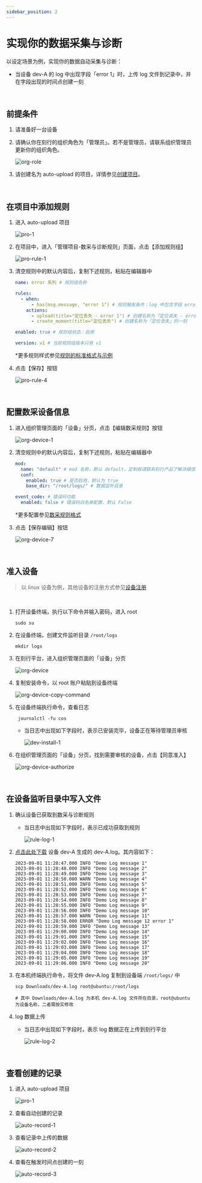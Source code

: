 ```yaml
---
sidebar_position: 2
---
```

# 实现你的数据采集与诊断

以设定场景为例，实现你的数据自动采集与诊断：

- 当设备 dev-A 的 log 中出现字段「error 1」时，上传 log 文件到记录中，并在字段出现的时间点创建一刻

<br />

## 前提条件

1. 请准备好一台设备

2. 请确认你在刻行的组织角色为「管理员」。若不是管理员，请联系组织管理员更新你的组织角色。

    ![org-role](../img/org-role.png)

3. 请创建名为 auto-upload 的项目，详情参见[创建项目](https://docs.coscene.cn/docs/get-started/create-project-flow#3-%E5%88%9B%E5%BB%BA%E9%A1%B9%E7%9B%AE)。

<br />

## 在项目中添加规则

1. 进入 auto-upload 项目

    ![pro-1](../img/pro-1.png)

2. 在项目中，进入「管理项目-数采与诊断规则」页面，点击【添加规则组】

    ![pro-rule-1](../img/pro-rule-1.png)

3. 清空规则中的默认内容后，复制下述规则，粘贴在编辑器中

    ```yaml
    name: error 系列 # 规则组名称

    rules:
      - when:
          - has(msg.message, "error 1") # 规则触发条件：log 中包含字段 error 1
        actions: 
          - upload(title="定位丢失 - error 1") # 创建名称为「定位丢失 - error 1」的记录，上传 log 文件到记录中
          - create_moment(title="定位丢失") # 创建名称为「定位丢失」的一刻

    enabled: true # 规则组状态：启用

    version: v1 # 当前规则组版本只有 v1
    ```

    *更多规则样式参见[规则的标准格式与示例](https://coscene0.feishu.cn/docx/P9YxdYD8ao4RHVxy1UncAOVQnmd)
    
4. 点击【保存】按钮

    ![pro-rule-4](../img/pro-rule-4.png)

<br />

## 配置数采设备信息

1. 进入组织管理页面的「设备」分页，点击【编辑数采规则】按钮

    ![org-device-1](../img/org-device-1.png)

2. 清空规则中的默认内容后，复制下述规则，粘贴在编辑器中

    ```yaml
    mod:
      name: "default" # mod 名称，默认 default，定制版请联系刻行产品了解详细信息
      conf: 
        enabled: true # 是否启用，默认为 true
        base_dir: "/root/logs/" # 数据监听目录
    
    event_code: # 错误码功能
      enabled: false # 错误码白名单配置，默认 False

    ```
    
    *更多配置参见[数采规则格式](https://docs.coscene.cn/docs/receipts/device/device-authorize#%E6%95%B0%E9%87%87%E8%A7%84%E5%88%99%E6%A0%BC%E5%BC%8F)

3. 点击【保存编辑】按钮

    ![org-device-7](../img/org-device-7.png)

<br />

## 准入设备
> 以 linux 设备为例，其他设备的注册方式参见[设备注册](https://docs.coscene.cn/docs/receipts/device/device-authorize#%E8%AE%BE%E5%A4%87%E6%B3%A8%E5%86%8C)

<br />

1. 打开设备终端，执行以下命令并输入密码，进入 root

    ```
    sudo su
    ```

2. 在设备终端，创建文件监听目录 `/root/logs`
   
    ```
    mkdir logs
    ```
    
3. 在刻行平台，进入组织管理页面的「设备」分页

    ![org-device](../img/org-device.png)

4. 复制安装命令，以 root 账户粘贴到设备终端

    ![org-device-copy-command](../img/org-device-copy-command.png)

5. 在设备终端执行命令，查看日志

    ```
     journalctl -fu cos
    ```
    
    - 当日志中出现如下字段时，表示已安装完毕，设备正在等待管理员审核

        ![dev-install-1](../img/dev-install-1.png)

6. 在组织管理页面的「设备」分页，找到需要审核的设备，点击【同意准入】

    ![org-device-authorize](../img/org-device-authorize.png)
   
<br />

## 在设备监听目录中写入文件

1. 确认设备已获取到数采与诊断规则

    - 当日志中出现如下字段时，表示已成功获取到规则

      ![rule-log-1](../img/rule-log-1.png)
   
2. <a href="https://coscene-artifacts-prod.oss-cn-hangzhou.aliyuncs.com/docs/4-receipts/data-diagnosis/dev-A.log.zip" download>点击此处下载</a> 设备 dev-A 生成的 dev-A.log。其内容如下：

    ```
    2023-09-01 11:28:47.000 INFO "Demo Log message 1"
    2023-09-01 11:28:48.000 INFO "Demo Log message 2"
    2023-09-01 11:28:49.000 INFO "Demo Log message 3"
    2023-09-01 11:28:50.000 WARN "Demo Log message 4"
    2023-09-01 11:28:51.000 INFO "Demo Log message 5"
    2023-09-01 11:28:52.000 INFO "Demo Log message 6"
    2023-09-01 11:28:53.000 INFO "Demo Log message 7"
    2023-09-01 11:28:54.000 INFO "Demo Log message 8"
    2023-09-01 11:28:55.000 INFO "Demo Log message 9"
    2023-09-01 11:28:56.000 INFO "Demo Log message 10"
    2023-09-01 11:28:57.000 WARN "Demo Log message 11"
    2023-09-01 11:28:58.000 ERROR "Demo Log message 12 error 1"
    2023-09-01 11:28:59.000 INFO "Demo Log message 13"
    2023-09-01 11:29:00.000 INFO "Demo Log message 14"
    2023-09-01 11:29:01.000 INFO "Demo Log message 15"
    2023-09-01 11:29:02.000 INFO "Demo Log message 16"
    2023-09-01 11:29:03.000 INFO "Demo Log message 17"
    2023-09-01 11:29:04.000 INFO "Demo Log message 18"
    2023-09-01 11:29:05.000 INFO "Demo Log message 19"
    2023-09-01 11:29:06.000 INFO "Demo Log message 20"
    ```

3. 在本机终端执行命令，将文件 dev-A.log 复制到设备端 `/root/logs/` 中
   
    ```
    scp Downloads/dev-A.log root@ubuntu:/root/logs

    # 其中 Downloads/dev-A.log 为本机 dev-A.log 文件所在目录，root@ubuntu 为设备名称，二者需按实修改
    ```

4. log 数据上传
   
    - 当日志中出现如下字段时，表示 log 数据正在上传到刻行平台

      ![rule-log-2](../img/rule-log-2.png)
   
<br />

## 查看创建的记录

1. 进入 auto-upload 项目

    ![pro-1](../img/pro-1.png)

2. 查看自动创建的记录

    ![auto-record-1](../img/auto-record-1.png)

3. 查看记录中上传的数据

    ![auto-record-2](../img/auto-record-2.png)

4. 查看在触发时间点创建的一刻

    ![auto-record-3](../img/auto-record-3.png)

<br />
